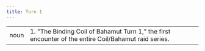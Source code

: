 ```yaml
---
title: Turn 1
---
```

| | |
| --- | --- |
| noun | 1.  	"The Binding Coil of Bahamut Turn 1," the first encounter of the entire Coil/Bahamut raid series.	|
